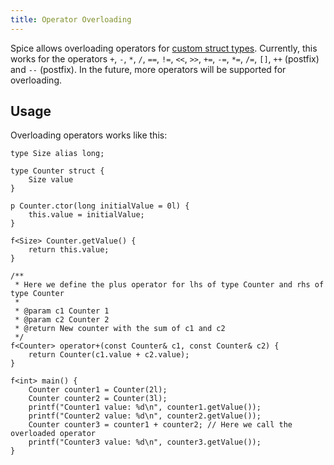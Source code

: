 ```yaml
---
title: Operator Overloading
---
```


Spice allows overloading operators for [custom struct types](structs.md).
Currently, this works for the operators `+`, `-`, `*`, `/`, `==`, `!=`, `<<`, `>>`, `+=`, `-=`, `*=`, `/=`, `[]`,
`++` (postfix) and `--` (postfix).
In the future, more operators will be supported for overloading.

## Usage

Overloading operators works like this:
```spice
type Size alias long;

type Counter struct {
    Size value
}

p Counter.ctor(long initialValue = 0l) {
    this.value = initialValue;
}

f<Size> Counter.getValue() {
    return this.value;
}

/**
 * Here we define the plus operator for lhs of type Counter and rhs of type Counter
 *
 * @param c1 Counter 1
 * @param c2 Counter 2
 * @return New counter with the sum of c1 and c2
 */
f<Counter> operator+(const Counter& c1, const Counter& c2) {
    return Counter(c1.value + c2.value);
}

f<int> main() {
    Counter counter1 = Counter(2l);
    Counter counter2 = Counter(3l);
    printf("Counter1 value: %d\n", counter1.getValue());
    printf("Counter2 value: %d\n", counter2.getValue());
    Counter counter3 = counter1 + counter2; // Here we call the overloaded operator
    printf("Counter3 value: %d\n", counter3.getValue());
}
```